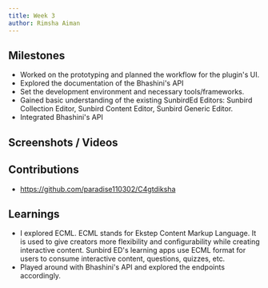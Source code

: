 ```yaml
---
title: Week 3
author: Rimsha Aiman
---
```


## Milestones

- Worked on the prototyping and planned the workflow for the plugin's UI.
- Explored the documentation of the Bhashini's API
- Set the development environment and necessary tools/frameworks.
- Gained basic understanding of the existing SunbirdEd Editors: Sunbird Collection Editor, Sunbird Content Editor, Sunbird Generic Editor.
- Integrated Bhashini's API

## Screenshots / Videos

## Contributions

- https://github.com/paradise110302/C4gtdiksha

## Learnings

- I explored ECML. ECML stands for Ekstep Content Markup Language. It is used to give creators more flexibility and configurability while creating interactive content. Sunbird ED's learning apps use ECML format for users to consume interactive content, questions, quizzes, etc.
- Played around with Bhashini's API and explored the endpoints accordingly.
